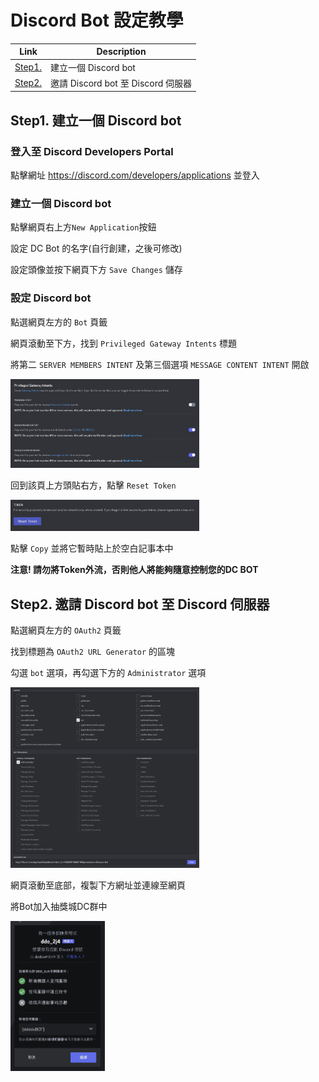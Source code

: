 # Discord Bot 設定教學

| Link | Description |
|---|---|
| [Step1.](Discord_Bot.md#step1-建立一個-discord-bot) | 建立一個 Discord bot |
| [Step2.](Discord_Bot.md#step2-邀請-discord-bot-至-discord-伺服器) | 邀請 Discord bot 至 Discord 伺服器 |

## Step1. 建立一個 Discord bot

### 登入至 Discord Developers Portal

點擊網址 <https://discord.com/developers/applications> 並登入

### 建立一個 Discord bot

點擊網頁右上方`New Application`按鈕

設定 DC Bot 的名字(自行創建，之後可修改)

設定頭像並按下網頁下方 `Save Changes` 儲存

### 設定 Discord bot

點選網頁左方的 `Bot` 頁籤

網頁滾動至下方，找到 `Privileged Gateway Intents` 標題

將第二 `SERVER MEMBERS INTENT` 及第三個選項 `MESSAGE CONTENT INTENT` 開啟

<img src="https://github.com/ddddo86/mcfallout_ddddoBOT_client/blob/main/docs/pic/discord_bot_step3.jpg"  width="60%" height="30%">

回到該頁上方頭貼右方，點擊 `Reset Token`

<img src="https://github.com/ddddo86/mcfallout_ddddoBOT_client/blob/main/docs/pic/discord_bot_reset_token.jpg"  width="60%" height="30%">

點擊 `Copy` 並將它暫時貼上於空白記事本中

**注意! 請勿將Token外流，否則他人將能夠隨意控制您的DC BOT**

## Step2. 邀請 Discord bot 至 Discord 伺服器

點選網頁左方的 `OAuth2` 頁籤

找到標題為 `OAuth2 URL Generator` 的區塊

勾選 `bot` 選項，再勾選下方的 `Administrator` 選項

<img src="https://github.com/ddddo86/mcfallout_ddddoBOT_client/blob/main/docs/pic/discord_bot_access.jpg"  width="60%" height="30%">

網頁滾動至底部，複製下方網址並連線至網頁

將Bot加入抽獎城DC群中

<img src="https://github.com/ddddo86/mcfallout_ddddoBOT_client/blob/main/docs/pic/discord_bot_add.jpg"  width="30%" height="15%">